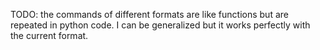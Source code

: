TODO: the commands of different formats are like functions but are repeated in python code. I can be generalized but it works perfectly with the current format.
